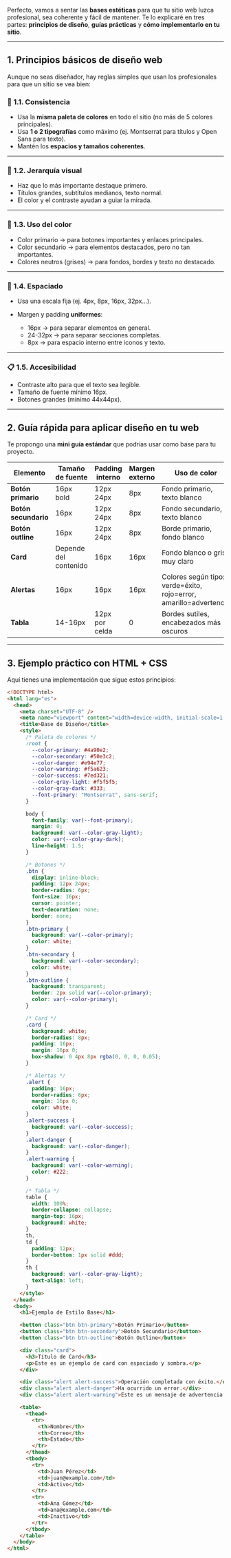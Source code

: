 Perfecto, vamos a sentar las **bases estéticas** para que tu sitio web luzca profesional, sea coherente y fácil de mantener.
Te lo explicaré en tres partes: **principios de diseño**, **guías prácticas** y **cómo implementarlo en tu sitio**.

---

## **1. Principios básicos de diseño web**

Aunque no seas diseñador, hay reglas simples que usan los profesionales para que un sitio se vea bien:

### 🎯 **1.1. Consistencia**

- Usa la **misma paleta de colores** en todo el sitio (no más de 5 colores principales).
- Usa **1 o 2 tipografías** como máximo (ej. Montserrat para títulos y Open Sans para texto).
- Mantén los **espacios y tamaños coherentes**.

---

### 📐 **1.2. Jerarquía visual**

- Haz que lo más importante destaque primero.
- Títulos grandes, subtítulos medianos, texto normal.
- El color y el contraste ayudan a guiar la mirada.

---

### 🎨 **1.3. Uso del color**

- Color primario → para botones importantes y enlaces principales.
- Color secundario → para elementos destacados, pero no tan importantes.
- Colores neutros (grises) → para fondos, bordes y texto no destacado.

---

### 📏 **1.4. Espaciado**

- Usa una escala fija (ej. 4px, 8px, 16px, 32px…).
- Margen y padding **uniformes**:

  - 16px → para separar elementos en general.
  - 24-32px → para separar secciones completas.
  - 8px → para espacio interno entre iconos y texto.

---

### 📋 **1.5. Accesibilidad**

- Contraste alto para que el texto sea legible.
- Tamaño de fuente mínimo 16px.
- Botones grandes (mínimo 44x44px).

---

## **2. Guía rápida para aplicar diseño en tu web**

Te propongo una **mini guía estándar** que podrías usar como base para tu proyecto.

| Elemento             | Tamaño de fuente      | Padding interno | Margen externo | Uso de color                                                      |
| -------------------- | --------------------- | --------------- | -------------- | ----------------------------------------------------------------- |
| **Botón primario**   | 16px bold             | 12px 24px       | 8px            | Fondo primario, texto blanco                                      |
| **Botón secundario** | 16px                  | 12px 24px       | 8px            | Fondo secundario, texto blanco                                    |
| **Botón outline**    | 16px                  | 12px 24px       | 8px            | Borde primario, fondo blanco                                      |
| **Card**             | Depende del contenido | 16px            | 16px           | Fondo blanco o gris muy claro                                     |
| **Alertas**          | 16px                  | 16px            | 16px           | Colores según tipo: verde=éxito, rojo=error, amarillo=advertencia |
| **Tabla**            | 14-16px               | 12px por celda  | 0              | Bordes sutiles, encabezados más oscuros                           |

---

## **3. Ejemplo práctico con HTML + CSS**

Aquí tienes una implementación que sigue estos principios:

```html
<!DOCTYPE html>
<html lang="es">
  <head>
    <meta charset="UTF-8" />
    <meta name="viewport" content="width=device-width, initial-scale=1.0" />
    <title>Base de Diseño</title>
    <style>
      /* Paleta de colores */
      :root {
        --color-primary: #4a90e2;
        --color-secondary: #50e3c2;
        --color-danger: #e94e77;
        --color-warning: #f5a623;
        --color-success: #7ed321;
        --color-gray-light: #f5f5f5;
        --color-gray-dark: #333;
        --font-primary: "Montserrat", sans-serif;
      }

      body {
        font-family: var(--font-primary);
        margin: 0;
        background: var(--color-gray-light);
        color: var(--color-gray-dark);
        line-height: 1.5;
      }

      /* Botones */
      .btn {
        display: inline-block;
        padding: 12px 24px;
        border-radius: 6px;
        font-size: 16px;
        cursor: pointer;
        text-decoration: none;
        border: none;
      }
      .btn-primary {
        background: var(--color-primary);
        color: white;
      }
      .btn-secondary {
        background: var(--color-secondary);
        color: white;
      }
      .btn-outline {
        background: transparent;
        border: 2px solid var(--color-primary);
        color: var(--color-primary);
      }

      /* Card */
      .card {
        background: white;
        border-radius: 8px;
        padding: 16px;
        margin: 16px 0;
        box-shadow: 0 4px 8px rgba(0, 0, 0, 0.05);
      }

      /* Alertas */
      .alert {
        padding: 16px;
        border-radius: 6px;
        margin: 16px 0;
        color: white;
      }
      .alert-success {
        background: var(--color-success);
      }
      .alert-danger {
        background: var(--color-danger);
      }
      .alert-warning {
        background: var(--color-warning);
        color: #222;
      }

      /* Tabla */
      table {
        width: 100%;
        border-collapse: collapse;
        margin-top: 16px;
        background: white;
      }
      th,
      td {
        padding: 12px;
        border-bottom: 1px solid #ddd;
      }
      th {
        background: var(--color-gray-light);
        text-align: left;
      }
    </style>
  </head>
  <body>
    <h1>Ejemplo de Estilo Base</h1>

    <button class="btn btn-primary">Botón Primario</button>
    <button class="btn btn-secondary">Botón Secundario</button>
    <button class="btn btn-outline">Botón Outline</button>

    <div class="card">
      <h3>Título de Card</h3>
      <p>Este es un ejemplo de card con espaciado y sombra.</p>
    </div>

    <div class="alert alert-success">Operación completada con éxito.</div>
    <div class="alert alert-danger">Ha ocurrido un error.</div>
    <div class="alert alert-warning">Este es un mensaje de advertencia.</div>

    <table>
      <thead>
        <tr>
          <th>Nombre</th>
          <th>Correo</th>
          <th>Estado</th>
        </tr>
      </thead>
      <tbody>
        <tr>
          <td>Juan Pérez</td>
          <td>juan@example.com</td>
          <td>Activo</td>
        </tr>
        <tr>
          <td>Ana Gómez</td>
          <td>ana@example.com</td>
          <td>Inactivo</td>
        </tr>
      </tbody>
    </table>
  </body>
</html>
```
